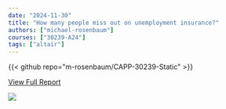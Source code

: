 ```yaml
---
date: "2024-11-30"
title: "How many people miss out on unemployment insurance?"
authors: ["michael-rosenbaum"]
courses: ["30239-A24"]
tags: ["altair"]
---
```


{{< github repo="m-rosenbaum/CAPP-30239-Static" >}}

<a href="/30239-2024/unemployment-insurance/">View Full Report</a>

<img src="/30239-2024/unemployment-insurance/c1_edit.svg" />

